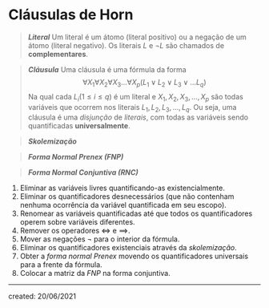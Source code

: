 # Cláusulas de Horn

> ***Literal***
> Um literal é um átomo (literal positivo) ou a negação de um átomo (literal negativo). Os literais $L$ e $\neg L$ são chamados de **complementares**.

> ***Cláusula***
> Uma cláusula é uma fórmula da forma
>$$
  \forall X_1 \forall X_2 \forall X_3 \dots \forall X_p(L_1 \lor L_2 \lor L_3 \lor \dots L_q)
>$$
> Na qual cada $L_i (1 \leq i \leq q)$ é um literal e $X_1, X_2, X_3, \dots, X_p$ são todas variáveis que ocorrem nos literais $L_1, L_2, L_3, \dots, L_q$.
> Ou seja, uma cláusula é uma *disjunção* de *literais*, com todas as variáveis sendo quantificadas **universalmente**.

> ***Skolemização***

> ***Forma Normal Prenex (FNP)***

> ***Forma Normal Conjuntiva (RNC)***

1. Eliminar as variáveis livres quantificando-as existencialmente.
2. Eliminar os quantificadores desnecessários (que não contenham nenhuma ocorrência da variável quantificada em seu escopo).
3. Renomear as variáveis quantificadas até que todos os quantificadores operem sobre variáveis diferentes.
4. Remover os operadores $\iff$ e $\implies$.
5. Mover as negações $\neg$ para o interior da fórmula.
6. Eliminar os quantificadores existenciais através da *skolemização*.
7. Obter a *forma normal Prenex* movendo os quantificadores universais para a frente da fórmula.
8. Colocar a matriz da *FNP* na forma conjuntiva.

---

created: 20/06/2021
